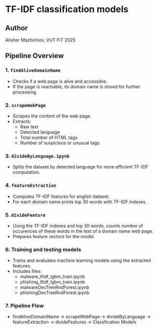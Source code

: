 # TF-IDF classification models

## Author
Alisher Mazhirinov, VUT FIT 2025

## Pipeline Overview

### 1. `findAliveDomainName`
- Checks if a web page is alive and accessible.
- If the page is reachable, its domain name is stored for further processing.

### 2. `scrapeWebPage`
- Scrapes the content of the web page.
- Extracts:
  - Raw text
  - Detected language
  - Total number of HTML tags
  - Number of suspicious or unusual tags

### 3. `divideByLanguage.ipynb`
- Splits the dataset by detected language for more efficient TF-IDF computation.

### 4. `featureExtraction`
- Computes TF-IDF features for english dataset.
- For each domain name prints top 30 words with TF-IDF indexes.

### 5. `divideFeature`
- Using the TF-IDF indexes and top 30 words, counts number of occurences of these words in the text of a domain name web page.
- Prepares feature vectors for the model.

### 6. Training and testing models
- Trains and evaluates machine learning models using the extracted features.
- Includes files:
  - malware_tfidf_lgbm_train.ipynb
  - phishing_tfidf_lgbm_train.ipynb
  - malwareDecTreeRndForest.ipynb
  - phishingDecTreeRndForest.ipynb


### 7. Pipeline Flow

- findAliveDomainName -> scrapeWebPage ->  divideByLanguage -> featureExtraction -> divideFeatures -> Classfication Models